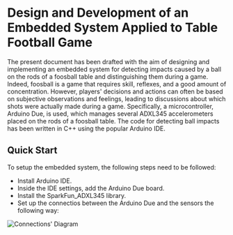 # Design and Development of an Embedded System Applied to Table Football Game
The present document has been drafted with the aim of designing and implementing an embedded system 
for detecting impacts caused by a ball on the rods of a foosball table and distinguishing them during a game.
Indeed, foosball is a game that requires skill, reflexes, and a good amount of concentration.
However, players' decisions and actions can often be based on subjective observations and feelings,
leading to discussions about which shots were actually made during a game. 
Specifically, a microcontroller, Arduino Due, is used, which manages 
several ADXL345 accelerometers placed on the rods of a foosball table. 
The code for detecting ball impacts has been written in C++ using the popular Arduino IDE.

## Quick Start
To setup the embedded system, the following steps need to be followed:
<ul>
  <li>Install Arduino IDE.</li>
  <li>Inside the IDE settings, add the Arduino Due board.</li>
  <li>Install the SparkFun_ADXL345 library.</li>
  <li>Set up the connectios between the Arduino Due and the sensors the following way: </li>
</ul>

![Connections' Diagram](images/figure1.jpg?raw=true "Connections' Diagram")


